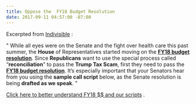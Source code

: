 ```yaml
---
title: Oppose the  FY18 Budget Resolution
date: 2017-09-11 04:57:00 -07:00
---
```


Excerpted from [Indivisible](https://www.indivisibleguide.com/) :

"  While all eyes were on the Senate and the fight over health care this past summer, the **House** of Representatives started moving on the **[FY18 budget resolution](https://budget.house.gov/budgets/fy18/)**. Since **Republicans** want to use the special process called “**reconciliation**” to pass the **Trump Tax Scam**, first they need to pass the **[FY18 budget resolution](https://budget.house.gov/budgets/fy18/)**. It’s especially important that your Senators hear from you using the **sample call script** below, as the Senate resolution is being **drafted as we speak**.  "

[Click here to better understand FY18 $$ and our scripts](https://www.indivisibleguide.com/resource/trump-tax-scam-step-1-budget-resolution/) .


